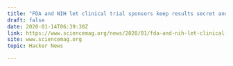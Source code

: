 ```yaml
---
title: "FDA and NIH let clinical trial sponsors keep results secret and break the law"
draft: false
date: 2020-01-14T06:39:30Z
link: https://www.sciencemag.org/news/2020/01/fda-and-nih-let-clinical-trial-sponsors-keep-results-secret-and-break-law?utm_medium=RSS&utm_source=hune
site: www.sciencemag.org
topic: Hacker News  

---
```

